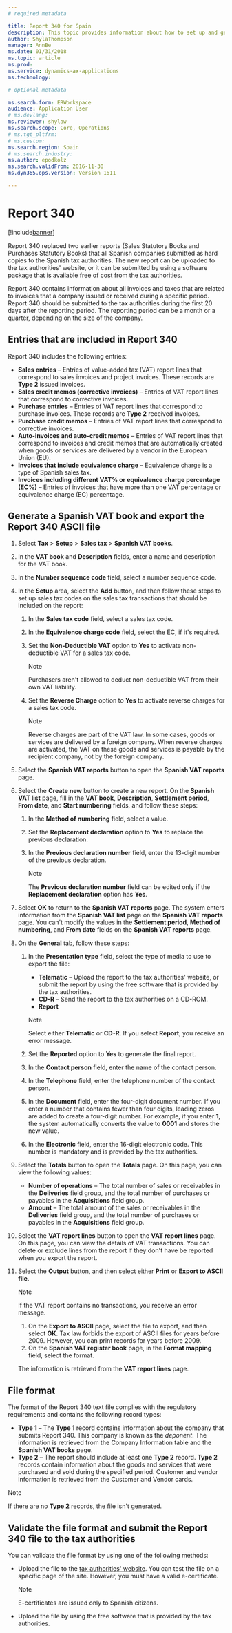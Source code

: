 ```yaml
---
# required metadata

title: Report 340 for Spain
description: This topic provides information about how to set up and generate Report 340 for Spain.
author: ShylaThompson
manager: AnnBe
ms.date: 01/31/2018
ms.topic: article
ms.prod: 
ms.service: dynamics-ax-applications
ms.technology: 

# optional metadata

ms.search.form: ERWorkspace
audience: Application User
# ms.devlang: 
ms.reviewer: shylaw
ms.search.scope: Core, Operations
# ms.tgt_pltfrm: 
# ms.custom: 
ms.search.region: Spain
# ms.search.industry: 
ms.author: epodkolz
ms.search.validFrom: 2016-11-30
ms.dyn365.ops.version: Version 1611

---
```


# Report 340

[!include[banner](../includes/banner.md)]

Report 340 replaced two earlier reports (Sales Statutory Books and Purchases Statutory Books) that all Spanish companies submitted as hard copies to the Spanish tax authorities. The new report can be uploaded to the tax authorities' website, or it can be submitted by using a software package that is available free of cost from the tax authorities.

Report 340 contains information about all invoices and taxes that are related to invoices that a company issued or received during a specific period. Report 340 should be submitted to the tax authorities during the first 20 days after the reporting period. The reporting period can be a month or a quarter, depending on the size of the company.

## Entries that are included in Report 340

Report 340 includes the following entries:

- **Sales entries** – Entries of value-added tax (VAT) report lines that correspond to sales invoices and project invoices. These records are **Type 2** issued invoices.
- **Sales credit memos (corrective invoices)** – Entries of VAT report lines that correspond to corrective invoices.
- **Purchase entries** – Entries of VAT report lines that correspond to purchase invoices. These records are **Type 2** received invoices.
- **Purchase credit memos** – Entries of VAT report lines that correspond to corrective invoices.
- **Auto-invoices and auto-credit memos** – Entries of VAT report lines that correspond to invoices and credit memos that are automatically created when goods or services are delivered by a vendor in the European Union (EU).
- **Invoices that include equivalence charge** – Equivalence charge is a type of Spanish sales tax.
- **Invoices including different VAT% or equivalence charge percentage (EC%)** – Entries of invoices that have more than one VAT percentage or equivalence charge (EC) percentage.

## Generate a Spanish VAT book and export the Report 340 ASCII file

1. Select **Tax** &gt; **Setup** &gt; **Sales tax** &gt; **Spanish VAT books**.
2. In the **VAT book** and **Description** fields, enter a name and description for the VAT book.
3. In the **Number sequence code** field, select a number sequence code.
4. In the **Setup** area, select the **Add** button, and then follow these steps to set up sales tax codes on the sales tax transactions that should be included on the report:

    1. In the **Sales tax code** field, select a sales tax code.
    2. In the **Equivalence charge code** field, select the EC, if it's required.
    3. Set the **Non-Deductible VAT** option to **Yes** to activate non-deductible VAT for a sales tax code.

        > [!NOTE]
        > Purchasers aren't allowed to deduct non-deductible VAT from their own VAT liability.

    4. Set the **Reverse Charge** option to **Yes** to activate reverse charges for a sales tax code.

        > [!NOTE]
        > Reverse charges are part of the VAT law. In some cases, goods or services are delivered by a foreign company. When reverse charges are activated, the VAT on these goods and services is payable by the recipient company, not by the foreign company.

5. Select the **Spanish VAT reports** button to open the **Spanish VAT reports** page.
6. Select the **Create new** button to create a new report. On the **Spanish VAT list** page, fill in the **VAT book**, **Description**, **Settlement period**, **From date**, and **Start numbering** fields, and follow these steps:

    1. In the **Method of numbering** field, select a value.
    2. Set the **Replacement declaration** option to **Yes** to replace the previous declaration.
    3. In the **Previous declaration number** field, enter the 13-digit number of the previous declaration.

        > [!NOTE]
        > The **Previous declaration number** field can be edited only if the **Replacement declaration** option has **Yes**.

7. Select **OK** to return to the **Spanish VAT reports** page. The system enters information from the **Spanish VAT list** page on the **Spanish VAT reports** page. You can't modify the values in the **Settlement period**, **Method of numbering**, and **From date** fields on the **Spanish VAT reports** page.
8. On the **General** tab, follow these steps:

    1. In the **Presentation type** field, select the type of media to use to export the file:

        - **Telematic** – Upload the report to the tax authorities' website, or submit the report by using the free software that is provided by the tax authorities.
        - **CD-R** – Send the report to the tax authorities on a CD-ROM.
        - **Report**

        > [!NOTE]
        > Select either **Telematic** or **CD-R**. If you select **Report**, you receive an error message.

    2. Set the **Reported** option to **Yes** to generate the final report.
    3. In the **Contact person** field, enter the name of the contact person.
    4. In the **Telephone** field, enter the telephone number of the contact person.
    5. In the **Document** field, enter the four-digit document number. If you enter a number that contains fewer than four digits, leading zeros are added to create a four-digit number. For example, if you enter **1**, the system automatically converts the value to **0001** and stores the new value.
    6. In the **Electronic** field, enter the 16-digit electronic code. This number is mandatory and is provided by the tax authorities.

9. Select the **Totals** button to open the **Totals** page. On this page, you can view the following values:

    - **Number of operations** – The total number of sales or receivables in the **Deliveries** field group, and the total number of purchases or payables in the **Acquisitions** field group.
    - **Amount** – The total amount of the sales or receivables in the **Deliveries** field group, and the total number of purchases or payables in the **Acquisitions** field group.

10. Select the **VAT report lines** button to open the **VAT report lines** page. On this page, you can view the details of VAT transactions. You can delete or exclude lines from the report if they don't have be reported when you export the report.
11. Select the **Output** button, and then select either **Print** or **Export to ASCII file**.

    > [!NOTE]
    > If the VAT report contains no transactions, you receive an error message.

    1. On the **Export to ASCII** page, select the file to export, and then select **OK**. Tax law forbids the export of ASCII files for years before 2009. However, you can print records for years before 2009.
    2. On the **Spanish VAT register book** page, in the **Format mapping** field, select the format.

    The information is retrieved from the **VAT report lines** page.

## File format

The format of the Report 340 text file complies with the regulatory requirements and contains the following record types:

- **Type 1** – The **Type 1** record contains information about the company that submits Report 340. This company is known as the *deponent*. The information is retrieved from the Company Information table and the **Spanish VAT books** page.
- **Type 2** – The report should include at least one **Type 2** record. **Type 2** records contain information about the goods and services that were purchased and sold during the specified period. Customer and vendor information is retrieved from the Customer and Vendor cards.

> [!NOTE]
> If there are no **Type 2** records, the file isn't generated.

## Validate the file format and submit the Report 340 file to the tax authorities

You can validate the file format by using one of the following methods:

- Upload the file to the [tax authorities' website](https://www5.aeat.es/es13/h/iemodelk.html?mod=9340). You can test the file on a specific page of the site. However, you must have a valid e-certificate.

    > [!NOTE]
    > E-certificates are issued only to Spanish citizens.

- Upload the file by using the free software that is provided by the tax authorities.
